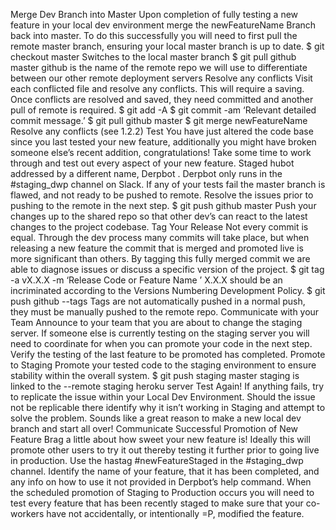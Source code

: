 Merge Dev Branch into Master
Upon completion of fully testing a new feature in your local dev environment merge the newFeatureName Branch back into master. To do this successfully you will need to first pull the remote master branch, ensuring your local master branch is up to date.
$ git checkout master
Switches to the local master branch
$ git pull github master
github is the name of the remote repo we will use to differentiate between our other remote deployment servers
Resolve any conflicts
Visit each conflicted file and resolve any conflicts. This will require a saving.
Once conflicts are resolved and saved, they need committed and another pull of remote is required.
$ git add -A
$ git commit -am ‘Relevant detailed commit message.’
$ git pull github master
$ git merge newFeatureName
Resolve any conflicts (see 1.2.2)
Test 
You have just altered the code base since you last tested your new feature, additionally you might have broken someone else’s recent addition, congratulations! Take some time to work through and test out every aspect of your new feature.
Staged hubot addressed by a different name, Derpbot .
Derpbot only runs in the #staging_dwp channel on Slack.
If any of your tests fail the master branch is flawed, and not ready to be pushed to remote. Resolve the issues prior to pushing to the remote in the next step.
$ git push github master
Push your changes up to the shared repo so that other dev’s can react to the latest changes to the project codebase.
Tag Your Release
Not every commit is equal. Through the dev process many commits will take place, but when releasing a new feature the commit that is merged and promoted live is more significant than others. By tagging this fully merged commit we are able to diagnose issues or discuss a specific version of the project.
$ git tag -a vX.X.X -m ‘Release Code or Feature Name ’
X.X.X should be an incriminated according to the Versions Numbering Development Policy.
$ git push github --tags
Tags are not automatically pushed in a normal push, they must be manually pushed to the remote repo.
Communicate with your Team
Announce to your team that you are about to change the staging server. If someone else is currently testing on the staging server you will need to coordinate for when you can promote your code in the next step.
Verify the testing of the last feature to be promoted has completed.
Promote to Staging
Promote your tested code to the staging environment to ensure stability within the overall system.
$ git push staging master
staging is linked to the --remote staging heroku server
Test Again!
If anything fails, try to replicate the issue within your Local Dev Environment. Should the issue not be replicable there identify why it isn’t working in Staging and attempt to solve the problem. Sounds like a great reason to make a new local dev branch and start all over!
Communicate Successful Promotion of New Feature
Brag a little about how sweet your new feature is! Ideally this will promote other users to try it out thereby testing it further prior to going live in production.
Use the hastag #newFeatureStaged in the #staging_dwp channel. Identify the name of your feature, that it has been completed, and any info on how to use it not provided in Derpbot’s help command.
When the scheduled promotion of Staging to Production occurs you will need to test every feature that has been recently staged to make sure that your co-workers have not accidentally, or intentionally =P, modified the feature.
